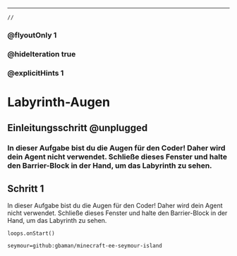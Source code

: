 
---

```template
//
```

### @flyoutOnly 1

### @hideIteration true

### @explicitHints 1

# Labyrinth-Augen

## Einleitungsschritt @unplugged

### In dieser Aufgabe bist du die Augen für den Coder! Daher wird dein Agent nicht verwendet. Schließe dieses Fenster und halte den Barrier-Block in der Hand, um das Labyrinth zu sehen.

## Schritt 1

In dieser Aufgabe bist du die Augen für den Coder! Daher wird dein Agent nicht verwendet.
Schließe dieses Fenster und halte den Barrier-Block in der Hand, um das Labyrinth zu sehen.

```ghost
loops.onStart()
```

```package
seymour=github:gbaman/minecraft-ee-seymour-island
```
